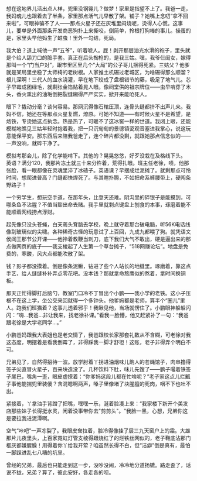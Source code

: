 想在这地界儿活出点人样，兜里没钢镚儿？做梦！家里是指望不上了。我爸一走，我妈魂儿也跟着去了半条，家里那点活气儿早散了架。铺子？她嘴上念叨“拿不回来啦”，可眼神骗不了人——那点火星子还在灰堆里闷烧呢，烫得人心慌。这事儿，要单是外面那条开发商恶狗扑上来撕咬，倒简单，拎根打狗棒的事儿。操蛋的是，家里头早他妈生了蛀虫！里外一勾结，死局。

我大伯？道上喊他一声“五爷”，听着唬人。屁！剥开那层油光水滑的袍子，里头就是个给人舔刀口的脏手套。真正在后头掏枪的，是我三姑。嘿，我爷仨闺女，嫁得那叫一个“门当户对”，跟市里区里几个“大局”的公子哥儿捆得死紧。三姑父？他爹就是某局里坐稳了太师椅的老树根。人家推土机碾过老城区，为啥碾得那么顺溜？根儿深啊！三代人的血水浇灌，早在地下绞成了盘根错节的藤，吸足了地气儿。芯子早霉成团绿毛，就剩张金箔贴着晃人眼。像祠堂供的祖宗牌位——虫早啃穿了木头，香火熏出的油垢倒把裂缝糊得严严实实，掀开来能呛死人。

眼下？撬动分毫？谈何容易。那网沉得像石棺压顶，连骨头缝都挤不出声儿来。我妈不信，她还在等那点火星复燃，燎原。可她不知道——有时候火星不是希望，是烙铁，专烫她这点执念。热是热了，可暖不了这冰窖一样的世道。我闭上眼，还能模糊地瞧见三姑年轻时抱着我，把一只沉甸甸的景德镇瓷观音塞进我掌心，说这玩意能保平安。那东西后来陪我爸走了，连个碎片都没剩，就跟她那点信念似的——一声没响，就碎干净了。

模拟考那会儿，除了化学能啃下。其他的？晃晃悠悠，好歹没栽在及格线下头。 英语？满分120，我那片冻土就三十来分杵着，荒得扎眼。班主任老徐，啧，他那张脸，看一眼都像在灵魂里淬了冰碴子。英语课？早摆成烂泥摊了。就剩那点可怜时间，想爬进普高？门缝都快焊死了。与其瞎扑腾，不如把命系裤腰带上，硬闯条野路子！

一个穷学生，想玩空手道，在那年头，比登天还难。阴沟里的碎银子是能摸到，可哪条鱼不沾腥？不值当豁出命去赌。我手里就剩点键盘上刨食的本事，琢磨着能不能顺着网线捞点浮财。

起先像只没头苍蝇，白天蔫头耷脑去学校，晚上就守着那台破电脑，听56K电话线像刮玻璃似的尖啸。各种稀奇古怪的玩意试了上百回，九成九都喂了狗。就凭语文侯阎王那节公开课——他拎着教鞭当刺刀，底下我们大气不敢出，硬是逼出来的那点做网页的底子——我支棱起了人生第一个草台摊子，“518网赚论坛”。地盘是免费的，寒酸，风大点都能吹散了架。

钱？影子都没摸着。倒是像条泥鳅，钻进了些个人站长的地缝里。琢磨着，靠这点手艺，给人缝缝补补弄点零花吧。没本钱？那就拿命熬鹰似的熬着，拿时间换铜板。

那天正忙得脚打后脑勺，教室门口冷不丁冒出个小鹏——我小学的老铁。这小子压根不在这上学，坐公交来回就得一个多钟头。他爹妈都是老师，算半个“圈儿”里人。跑我们班猫着？这事儿透着邪乎！我瞅见他，当场就愣住了。小鹏眼神躲躲闪闪：“嗨…我爸…非让我来，找老徐补课。”看我一脸懵，他又赶紧补了一句：“我爸跟老徐是大学老同学…。”

小鹏爸妈跟我大表姐也是老交情了，我爸跟校长家那套礼数从不含糊，可老徐对我这态度，明摆着是看我倒霉了，非得踩我一脚才舒坦！这账，老子非得弄个明白不可。

兄弟见了，自然得招待一波。放学肘着丫拐进油烟味儿齁人的苍蝇馆子，肉串撸得签子尖直冒火星子，百来块造没了。几杯饮料下肚，味儿先馊了——鹏子嘬着铁签子尾巴，嘴角一歪，眼皮虚撩着：“你爹妈这段儿都在忙啥呢？”老子家这点儿烂瓤子事他能揣兜里装傻？含混嗯啊两声，嗓子里像堵了块腥膻的死肉，咽不下也吐不出。

紧接着，丫拿油手背蹭了把嘴，嘿嘿一乐，涎着脸凑上来：“我家楼下新开个美发店那些妹子长得挺水灵，闲着没事带你去"剪剪头"。"我脸一黑，心想，兄弟你这是要拉我进泥潭啊。

空气“咔吧”一声冻裂了。我眼皮耷拉着，脸冷得像挂了层三九天窗户上的霜。大雄那片儿夜里头，上百家霓虹灯管支棱得跟烧红了的烂铁丝网似的，老子鞋底沾那门框灰都嫌腥臊！用得着你丫给我开荤？咱虽然长得不白，但“洁癖”倒是真有，最怕一脚踩进乱七八糟的坑里。

曾经的兄弟，最后也只能走到这一步，没吵没闹，冷冷地分道扬镳。路走歪了，话说不拢，兄弟？算了，彼此安好，各走各的呗。
